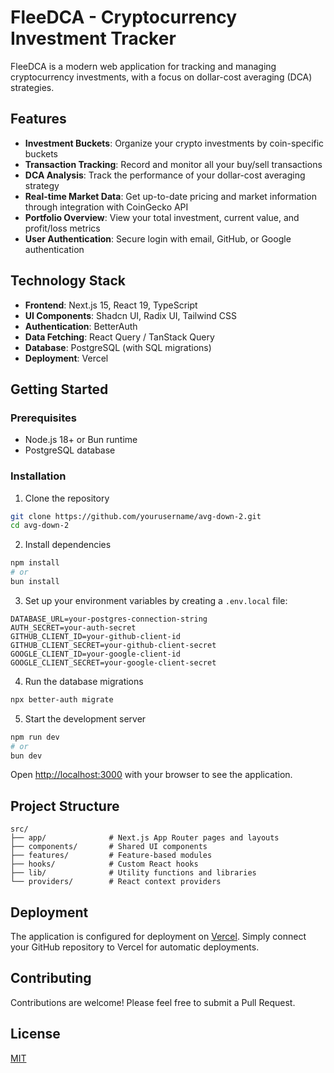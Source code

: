 # FleeDCA - Cryptocurrency Investment Tracker

FleeDCA is a modern web application for tracking and managing cryptocurrency investments, with a focus on dollar-cost averaging (DCA) strategies.

## Features

- **Investment Buckets**: Organize your crypto investments by coin-specific buckets
- **Transaction Tracking**: Record and monitor all your buy/sell transactions
- **DCA Analysis**: Track the performance of your dollar-cost averaging strategy
- **Real-time Market Data**: Get up-to-date pricing and market information through integration with CoinGecko API
- **Portfolio Overview**: View your total investment, current value, and profit/loss metrics
- **User Authentication**: Secure login with email, GitHub, or Google authentication

## Technology Stack

- **Frontend**: Next.js 15, React 19, TypeScript
- **UI Components**: Shadcn UI, Radix UI, Tailwind CSS
- **Authentication**: BetterAuth
- **Data Fetching**: React Query / TanStack Query
- **Database**: PostgreSQL (with SQL migrations)
- **Deployment**: Vercel

## Getting Started

### Prerequisites

- Node.js 18+ or Bun runtime
- PostgreSQL database

### Installation

1. Clone the repository

```bash
git clone https://github.com/yourusername/avg-down-2.git
cd avg-down-2
```

2. Install dependencies

```bash
npm install
# or
bun install
```

3. Set up your environment variables by creating a `.env.local` file:

```
DATABASE_URL=your-postgres-connection-string
AUTH_SECRET=your-auth-secret
GITHUB_CLIENT_ID=your-github-client-id
GITHUB_CLIENT_SECRET=your-github-client-secret
GOOGLE_CLIENT_ID=your-google-client-id
GOOGLE_CLIENT_SECRET=your-google-client-secret
```

4. Run the database migrations

```bash
npx better-auth migrate
```

5. Start the development server

```bash
npm run dev
# or
bun dev
```

Open [http://localhost:3000](http://localhost:3000) with your browser to see the application.

## Project Structure

```
src/
├── app/              # Next.js App Router pages and layouts
├── components/       # Shared UI components
├── features/         # Feature-based modules
├── hooks/            # Custom React hooks
├── lib/              # Utility functions and libraries
└── providers/        # React context providers
```

## Deployment

The application is configured for deployment on [Vercel](https://vercel.com). Simply connect your GitHub repository to Vercel for automatic deployments.

## Contributing

Contributions are welcome! Please feel free to submit a Pull Request.

## License

[MIT](LICENSE)

